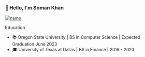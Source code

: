   ###                                  👋 Hello, I'm Soman Khan

[![name](<https://img.shields.io/badge/LinkedIn-0A66C2.svg?style=for-the-badge&logo=LinkedIn&logoColor=white>)](https://www.linkedin.com/in/soman24)



Education
- 📚 Oregon State University | BS in Computer Science | Expected Graduation June 2023
- 🎓 University of Texas at Dallas | BS in Finance | 2016 - 2020


